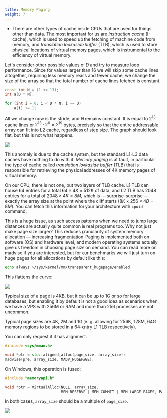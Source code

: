 ```yaml
---
title: Memory Paging
weight: 7
---
```


- There are other types of cache inside CPUs that are used for things other than data. The most important for us are *instruction cache* (I-cache), which is used to speed up the fetching of machine code from memory, and *translation lookaside buffer* (TLB), which is used to store physical locations of virtual memory pages, which is instrumental to the efficiency of virtual memory.


Let's consider other possible values of $D$ and try to measure loop performance. Since for values larger than 16 we will skip some cache lines altogether, requiring less memory reads and fewer cache, we change the size of the array so that the total number of cache lines fetched is constant.

```cpp
const int N = (1 << 13);
int a[D * N];

for (int i = 0; i < D * N; i += D)
    a[i] += 1;
```

All we change now is the stride, and $N$ remains constant. It is equal to $2^{13}$ cache lines or $2^{13} \cdot 2^6 = 2^{19}$ bytes, precisely so that the entire addressable array can fit into L2 cache, regardless of step size. The graph should look flat, but this is not what happens.

![](../img/strides.svg)

This anomaly is due to the cache system, but the standard L1-L3 data caches have nothing to do with it. *Memory paging* is at fault, in particular the type of cache called *translation lookaside buffer* (TLB) that is responsible for retrieving the physical addresses of 4K memory pages of virtual memory.

On our CPU, there is not one, but two layers of TLB cache. L1 TLB can house 64 entries for a total $64 \times 4K = 512K$ of data, and L2 TLB has 2048 entries for a total of $2048 \times 4K = 8M$, which is — surprise-surprise — exactly the array size at the point where the cliff starts ($8K \times 256 \times 4B = 8M$). You can fetch this information for your architecture with `cpuid` command.

This is a huge issue, as such access patterns when we need to jump large distances are actually quite common in real programs too. Why not just make page size larger? This reduces granularity of system memory allocation — increasing fragmentation. Paging is implemented both on software (OS) and hardware level, and modern operating systems actually give us freedom in choosing page size on demand. You can read more on madvise if you are interested, but for our benchmarks we will just turn on huge pages for all allocations by default like this:

```bash
echo always >/sys/kernel/mm/transparent_hugepage/enabled
```

This flattens the curve:

![](../img/strides-hugepages.svg)

Typical size of a page is 4KB, but it can be up to 1G or so for large databases, but enabling it by default is not a good idea as scenarios when we have a VPS with 256M or RAM and more than 256 processes are not uncommon.

Typical page sizes are 4K, 2M and 1G (e. g. allowing for 256K, 128M, 64G memory regions to be stored in a 64-entry L1 TLB respectively).

You can only request if it has alignment.

```c++
#include <sys/mman.h>

void *ptr = std::aligned_alloc(page_size, array_size);
madvise(pre, array_size, MADV_HUGEPAGE);
```

On Windows, this operation is fused:

```c++
#include "memoryapi.h"

void *ptr = VirtualAlloc(NULL, array_size,
                         MEM_RESERVE | MEM_COMMIT | MEM_LARGE_PAGES, PAGE_READWRITE);
```

In both cases, `array_size` should be a multiple of `page_size`.

![](../img/permutation-hugepages.svg)
